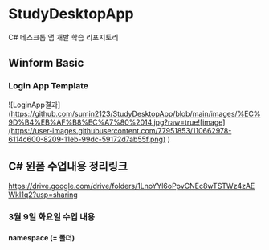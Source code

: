 # StudyDesktopApp
C# 데스크톱 앱 개발 학습 리포지토리

## Winform Basic

### Login App Template
![LoginApp결과] (https://github.com/sumin2123/StudyDesktopApp/blob/main/images/%EC%9D%B4%EB%AF%B8%EC%A7%80%2014.jpg?raw=true![image](https://user-images.githubusercontent.com/77951853/110662978-6114c600-8209-11eb-99dc-59172d7ab55f.png)
)






## C# 윈폼 수업내용 정리링크
https://drive.google.com/drive/folders/1LnoYYl6oPpvCNEc8wTSTWz4zAEWkI1q2?usp=sharing

### 3월 9일 화요일 수업 내용
#### namespace (= 폴더)
